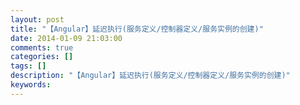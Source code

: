```yaml
---
layout: post
title: "【Angular】延迟执行(服务定义/控制器定义/服务实例的创建)"
date: 2014-01-09 21:03:00 
comments: true
categories: []
tags: []
description: "【Angular】延迟执行(服务定义/控制器定义/服务实例的创建)"
keywords: 
---
```





